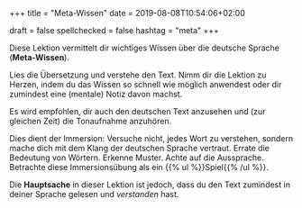 +++
title = "Meta-Wissen"
date =  2019-08-08T10:54:06+02:00

draft = false
spellchecked = false
hashtag = "meta"
+++

Diese Lektion vermittelt dir wichtiges Wissen über die deutsche Sprache (**Meta-Wissen**).

Lies die Übersetzung und verstehe den Text. Nimm dir die Lektion zu Herzen, indem du das Wissen so schnell wie möglich anwendest oder dir zumindest eine (mentale) Notiz davon machst.

Es wird empfohlen, dir auch den deutschen Text anzusehen und (zur gleichen Zeit) die Tonaufnahme anzuhören.

Dies dient der Immersion: Versuche nicht, jedes Wort zu verstehen, sondern mache dich mit dem Klang der deutschen Sprache vertraut. Errate die Bedeutung von Wörtern. Erkenne Muster. Achte auf die Aussprache. Betrachte diese Immersionsübung als ein {{% ul %}}Spiel{{% /ul %}}.

Die **Hauptsache** in dieser Lektion ist jedoch, dass du den Text zumindest in deiner Sprache gelesen und *verstanden* hast.